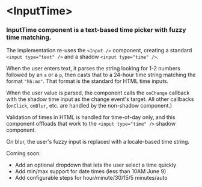 # \<InputTime\>

### InputTime component is a text-based time picker with fuzzy time matching.

The implementation re-uses the `<Input />` component, creating a standard `<input type="text" />` and a shadow `<input type="time" />`.

When the user enters text, it parses the string looking for 1-2 numbers followed by an `a` or a `p`, then casts that to a 24-hour time string matching the format `"hh:mm"`. That format is the standard for HTML time inputs.

When the user value is parsed, the component calls the `onChange` callback with the shadow time input as the change event's target. All other callbacks (`onClick`, `onBlur`, etc. are handled by the non-shadow component.)

Validation of times in HTML is handled for time-of-day only, and this component offloads that work to the `<input type="time" />` shadow component.

On blur, the user's fuzzy input is replaced with a locale-based time string.

Coming soon:

- Add an optional dropdown that lets the user select a time quickly
- Add min/max support for date times (less than 10AM June 9)
- Add configurable steps for hour/minute/30/15/5 minutes/auto
